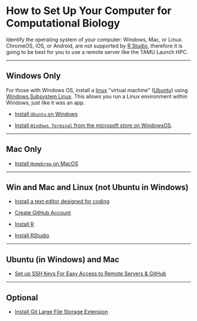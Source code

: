 # How to Set Up Your Computer for Computational Biology

Identify the operating system of your computer: Windows, Mac, or Linux.  ChromeOS, iOS, or Android, are not supported by [R Studio](https://en.wikipedia.org/wiki/RStudio), therefore it is going to be best for you to use a remote server like the TAMU Launch HPC. 

---

## Windows Only

For those with Windows OS, install a [linux](https://en.wikipedia.org/wiki/Linux) "virtual machine" ([Ubuntu](https://ubuntu.com/desktop/wsl)) using [Windows Subsystem Linux](https://en.wikipedia.org/wiki/Windows_Subsystem_for_Linux).  This allows you run a Linux environment within Windows, just like it was an app.

* [Install `Ubuntu` on Windows](install_wsl_ubuntu.md)

* [Install `Windows Terminal` from the microsoft store on WindowsOS](https://learn.microsoft.com/en-us/windows/terminal/install).

---

## Mac Only

* [Install `Homebrew` on MacOS](https://brew.sh/)

---

## Win and Mac and Linux (not Ubuntu in Windows)

* [Install a text editor designed for coding](install_text_editor.md) 

* [Create GitHub Account](howto_github_acct.md)

* [Install R](install_r.md)

* [Install RStudio](install_rstudio.md)

---

## Ubuntu (in Windows) and Mac

* [Set up SSH Keys For Easy Access to Remote Servers & GitHub](howto_sshkeys.md)


---

## Optional

* [Install Git Large File Storage Extension](install_git_lfs.md)

